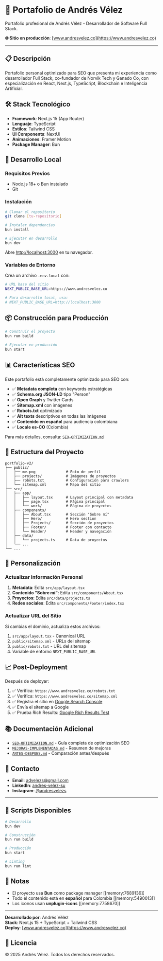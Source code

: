 # 🚀 Portafolio de Andrés Vélez

Portafolio profesional de Andrés Vélez - Desarrollador de Software Full Stack.

**🌐 Sitio en producción**: [www.andresvelez.co](https://www.andresvelez.co)

---

## 📋 Descripción

Portafolio personal optimizado para SEO que presenta mi experiencia como desarrollador Full Stack, co-fundador de Norvik Tech y Ganado Co, con especialización en React, Next.js, TypeScript, Blockchain e Inteligencia Artificial.

## 🛠️ Stack Tecnológico

- **Framework**: Next.js 15 (App Router)
- **Lenguaje**: TypeScript
- **Estilos**: Tailwind CSS
- **UI Components**: NextUI
- **Animaciones**: Framer Motion
- **Package Manager**: Bun

## 🚀 Desarrollo Local

### Requisitos Previos

- Node.js 18+ o Bun instalado
- Git

### Instalación

```bash
# Clonar el repositorio
git clone [tu-repositorio]

# Instalar dependencias
bun install

# Ejecutar en desarrollo
bun dev
```

Abre [http://localhost:3000](http://localhost:3000) en tu navegador.

### Variables de Entorno

Crea un archivo `.env.local` con:

```bash
# URL base del sitio
NEXT_PUBLIC_BASE_URL=https://www.andresvelez.co

# Para desarrollo local, usa:
# NEXT_PUBLIC_BASE_URL=http://localhost:3000
```

## 📦 Construcción para Producción

```bash
# Construir el proyecto
bun run build

# Ejecutar en producción
bun start
```

## 📊 Características SEO

Este portafolio está completamente optimizado para SEO con:

- ✅ **Metadata completa** con keywords estratégicas
- ✅ **Schema.org JSON-LD** tipo "Person"
- ✅ **Open Graph** y Twitter Cards
- ✅ **Sitemap.xml** con imágenes
- ✅ **Robots.txt** optimizado
- ✅ **Alt texts** descriptivos en todas las imágenes
- ✅ **Contenido en español** para audiencia colombiana
- ✅ **Locale es-CO** (Colombia)

Para más detalles, consulta: [`SEO-OPTIMIZATION.md`](./SEO-OPTIMIZATION.md)

## 📁 Estructura del Proyecto

```
portfolio-v2/
├── public/
│   ├── me.png              # Foto de perfil
│   ├── projects/           # Imágenes de proyectos
│   ├── robots.txt          # Configuración para crawlers
│   └── sitemap.xml         # Mapa del sitio
├── src/
│   ├── app/
│   │   ├── layout.tsx      # Layout principal con metadata
│   │   ├── page.tsx        # Página principal
│   │   └── work/           # Página de proyectos
│   ├── components/
│   │   ├── About.tsx       # Sección "Sobre mí"
│   │   ├── Hero/           # Hero section
│   │   ├── Projects/       # Sección de proyectos
│   │   ├── Footer/         # Footer con contacto
│   │   └── Header/         # Header y navegación
│   ├── data/
│   │   └── projects.ts     # Data de proyectos
│   └── ...
└── ...
```

## 🎨 Personalización

### Actualizar Información Personal

1. **Metadata**: Edita `src/app/layout.tsx`
2. **Contenido "Sobre mí"**: Edita `src/components/About.tsx`
3. **Proyectos**: Edita `src/data/projects.ts`
4. **Redes sociales**: Edita `src/components/Footer/index.tsx`

### Actualizar URL del Sitio

Si cambias el dominio, actualiza estos archivos:

1. `src/app/layout.tsx` - Canonical URL
2. `public/sitemap.xml` - URLs del sitemap
3. `public/robots.txt` - URL del sitemap
4. Variable de entorno `NEXT_PUBLIC_BASE_URL`

## 📈 Post-Deployment

Después de deployar:

1. ✅ Verifica: `https://www.andresvelez.co/robots.txt`
2. ✅ Verifica: `https://www.andresvelez.co/sitemap.xml`
3. ✅ Registra el sitio en [Google Search Console](https://search.google.com/search-console)
4. ✅ Envía el sitemap a Google
5. ✅ Prueba Rich Results: [Google Rich Results Test](https://search.google.com/test/rich-results)

## 📚 Documentación Adicional

- [`SEO-OPTIMIZATION.md`](./SEO-OPTIMIZATION.md) - Guía completa de optimización SEO
- [`MEJORAS-IMPLEMENTADAS.md`](./MEJORAS-IMPLEMENTADAS.md) - Resumen de mejoras
- [`ANTES-DESPUES.md`](./ANTES-DESPUES.md) - Comparación antes/después

## 🤝 Contacto

- **Email**: advelezs@gmail.com
- **LinkedIn**: [andres-velez-su](https://www.linkedin.com/in/andres-velez-su/)
- **Instagram**: [@andresvelezs](https://www.instagram.com/andresvelezs/)

---

## 🔧 Scripts Disponibles

```bash
# Desarrollo
bun dev

# Construcción
bun run build

# Producción
bun start

# Linting
bun run lint
```

## 📝 Notas

- El proyecto usa **Bun** como package manager [[memory:7689139]]
- Todo el contenido está en **español** para Colombia [[memory:5490013]]
- Los iconos usan **unplugin-icons** [[memory:7758670]]

---

**Desarrollado por**: Andrés Vélez  
**Stack**: Next.js 15 + TypeScript + Tailwind CSS  
**Deploy**: [www.andresvelez.co](https://www.andresvelez.co)

## 📄 Licencia

© 2025 Andrés Vélez. Todos los derechos reservados.
